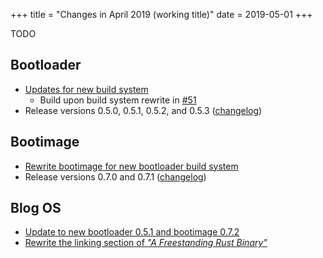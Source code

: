 +++
title = "Changes in April 2019 (working title)"
date = 2019-05-01
+++

TODO

## Bootloader

- [Updates for new build system](https://github.com/rust-osdev/bootloader/pull/53)
    - Build upon build system rewrite in [#51](https://github.com/rust-osdev/bootloader/pull/51)
- Release versions 0.5.0, 0.5.1, 0.5.2, and 0.5.3 ([changelog](https://github.com/rust-osdev/bootloader/blob/master/Changelog.md#053))

## Bootimage

- [Rewrite bootimage for new bootloader build system](https://github.com/rust-osdev/bootimage/pull/34)
- Release versions 0.7.0 and 0.7.1 ([changelog](https://github.com/rust-osdev/bootimage/blob/master/Changelog.md#071))

## Blog OS

- [Update to new bootloader 0.5.1 and bootimage 0.7.2](https://github.com/phil-opp/blog_os/pull/575)
- [Rewrite the linking section of _"A Freestanding Rust Binary"_](https://github.com/phil-opp/blog_os/pull/577)
